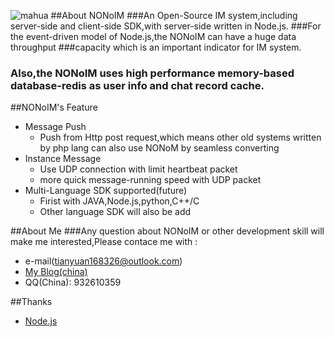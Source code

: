![mahua](http://windstring-wordpress.stor.sinaapp.com/uploads/2015/12/1451026133_729139.png)
##About NONoIM
###An Open-Source IM system,including server-side and client-side SDK,with server-side written in Node.js.
###For the event-driven model of Node.js,the NONoIM can have a huge data throughput 
###capacity which is an important indicator for IM system.
### Also,the NONoIM uses high performance memory-based database-redis as user info and chat record cache.

##NONoIM's Feature

* Message Push
    * Push from Http post request,which means other old systems written by php lang can also use NONoM by seamless converting
* Instance Message
    * Use UDP connection with limit heartbeat packet
    * more quick message-running speed with UDP packet
* Multi-Language SDK supported(future)
    * Firist with JAVA,Node.js,python,C++/C
    * Other language SDK will also be add

##About Me
###Any question about NONoIM or other development skill will make me interested,Please contace me with :

* e-mail(tianyuan168326@outlook.com)
* [My Blog(china)](http://windstring.sinaapp.com/)
* QQ(China): 932610359

##Thanks

* [Node.js](http://nodejs.org/) 
